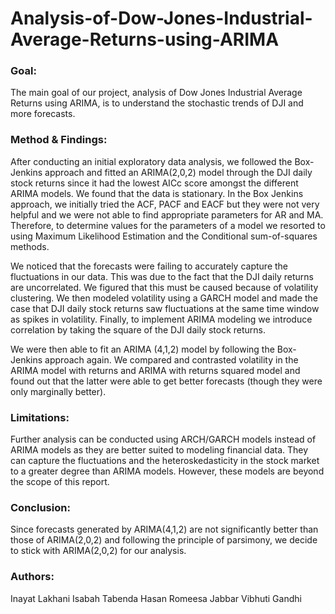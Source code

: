 # Analysis-of-Dow-Jones-Industrial-Average-Returns-using-ARIMA

### **Goal:**

The main goal of our project, analysis of Dow Jones Industrial Average Returns using ARIMA,
is to understand the stochastic trends of DJI and more forecasts.

### **Method & Findings:**

After conducting an initial exploratory data analysis, we followed the Box-Jenkins approach and
fitted an ARIMA(2,0,2) model through the DJI daily stock returns since it had the lowest AICc
score amongst the different ARIMA models. We found that the data is stationary. In the Box
Jenkins approach, we initially tried the ACF, PACF and EACF but they were not very helpful
and we were not able to find appropriate parameters for AR and MA. Therefore, to determine
values for the parameters of a model we resorted to using Maximum Likelihood Estimation and
the Conditional sum-of-squares methods.

We noticed that the forecasts were failing to accurately capture the fluctuations in our data. This
was due to the fact that the DJI daily returns are uncorrelated. We figured that this must be
caused because of volatility clustering. We then modeled volatility using a GARCH model and
made the case that DJI daily stock returns saw fluctuations at the same time window as spikes in
volatility. Finally, to implement ARIMA modeling we introduce correlation by taking the square
of the DJI daily stock returns.

We were then able to fit an ARIMA (4,1,2) model by following the Box-Jenkins approach again.
We compared and contrasted volatility in the ARIMA model with returns and ARIMA with
returns squared model and found out that the latter were able to get better forecasts (though they
were only marginally better).

### **Limitations:**

Further analysis can be conducted using ARCH/GARCH models instead of ARIMA models as
they are better suited to modeling financial data. They can capture the fluctuations and the
heteroskedasticity in the stock market to a greater degree than ARIMA models. However, these
models are beyond the scope of this report.

### **Conclusion:**

Since forecasts generated by ARIMA(4,1,2) are not significantly better than those of
ARIMA(2,0,2) and following the principle of parsimony, we decide to stick with ARIMA(2,0,2)
for our analysis.

### **Authors:**
Inayat Lakhani 
Isabah Tabenda Hasan 
Romeesa Jabbar 
Vibhuti Gandhi 

